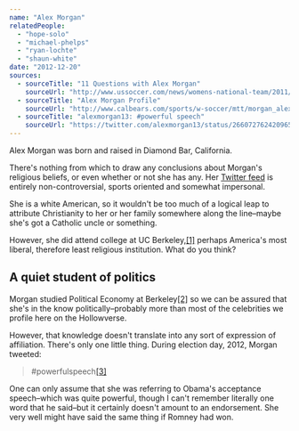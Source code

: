 ```yaml
---
name: "Alex Morgan"
relatedPeople:
  - "hope-solo"
  - "michael-phelps"
  - "ryan-lochte"
  - "shaun-white"
date: "2012-12-20"
sources:
  - sourceTitle: "11 Questions with Alex Morgan"
    sourceUrl: "http://www.ussoccer.com/news/womens-national-team/2011/03/11-questions-with-alex-morgan.aspx"
  - sourceTitle: "Alex Morgan Profile"
    sourceUrl: "http://www.calbears.com/sports/w-soccer/mtt/morgan_alex00.html"
  - sourceTitle: "alexmorgan13: #powerful speech"
    sourceUrl: "https://twitter.com/alexmorgan13/status/266072762420965376"
---
```


Alex Morgan was born and raised in Diamond Bar, California.

There's nothing from which to draw any conclusions about Morgan's religious beliefs, or even whether or not she has any. Her [Twitter feed](https://twitter.com/alexmorgan13/status/266072762420965376) is entirely non-controversial, sports oriented and somewhat impersonal.

She is a white American, so it wouldn't be too much of a logical leap to attribute Christianity to her or her family somewhere along the line–maybe she's got a Catholic uncle or something.

However, she did attend college at UC Berkeley,<a class="source-citation" href="http://www.ussoccer.com/news/womens-national-team/2011/03/11-questions-with-alex-morgan.aspx" title="11 Questions with Alex Morgan">[1]</a> perhaps America's most liberal, therefore least religious institution. What do you think?


## A quiet student of politics

Morgan studied Political Economy at Berkeley<a class="source-citation" href="http://www.calbears.com/sports/w-soccer/mtt/morgan_alex00.html" title="Alex Morgan Profile">[2]</a> so we can be assured that she's in the know politically–probably more than most of the celebrities we profile here on the Hollowverse.

However, that knowledge doesn't translate into any sort of expression of affiliation. There's only one little thing. During election day, 2012, Morgan tweeted:

>#powerfulspeech<a class="source-citation" href="https://twitter.com/alexmorgan13/status/266072762420965376" title="alexmorgan13: #powerful speech">[3]</a>

One can only assume that she was referring to Obama's acceptance speech–which was quite powerful, though I can't remember literally one word that he said–but it certainly doesn't amount to an endorsement. She very well might have said the same thing if Romney had won.